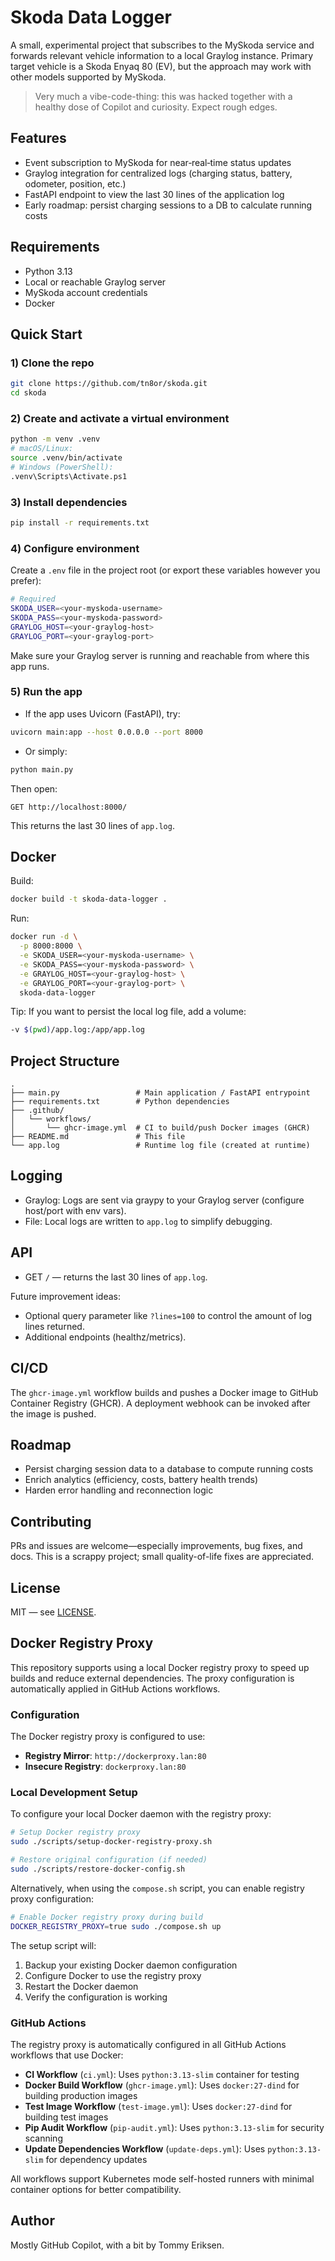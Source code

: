 # Skoda Data Logger

A small, experimental project that subscribes to the MySkoda service and forwards relevant vehicle information to a local Graylog instance. Primary target vehicle is a Skoda Enyaq 80 (EV), but the approach may work with other models supported by MySkoda.

> Very much a vibe-code-thing: this was hacked together with a healthy dose of Copilot and curiosity. Expect rough edges.

## Features

- Event subscription to MySkoda for near‑real‑time status updates
- Graylog integration for centralized logs (charging status, battery, odometer, position, etc.)
- FastAPI endpoint to view the last 30 lines of the application log
- Early roadmap: persist charging sessions to a DB to calculate running costs

## Requirements

- Python 3.13
- Local or reachable Graylog server
- MySkoda account credentials
- Docker 

## Quick Start

### 1) Clone the repo
```bash
git clone https://github.com/tn8or/skoda.git
cd skoda
```

### 2) Create and activate a virtual environment
```bash
python -m venv .venv
# macOS/Linux:
source .venv/bin/activate
# Windows (PowerShell):
.venv\Scripts\Activate.ps1
```

### 3) Install dependencies
```bash
pip install -r requirements.txt
```

### 4) Configure environment
Create a `.env` file in the project root (or export these variables however you prefer):

```bash
# Required
SKODA_USER=<your-myskoda-username>
SKODA_PASS=<your-myskoda-password>
GRAYLOG_HOST=<your-graylog-host>
GRAYLOG_PORT=<your-graylog-port>
```

Make sure your Graylog server is running and reachable from where this app runs.

### 5) Run the app

- If the app uses Uvicorn (FastAPI), try:
```bash
uvicorn main:app --host 0.0.0.0 --port 8000
```

- Or simply:
```bash
python main.py
```

Then open:
```
GET http://localhost:8000/
```
This returns the last 30 lines of `app.log`.

## Docker

Build:
```bash
docker build -t skoda-data-logger .
```

Run:
```bash
docker run -d \
  -p 8000:8000 \
  -e SKODA_USER=<your-myskoda-username> \
  -e SKODA_PASS=<your-myskoda-password> \
  -e GRAYLOG_HOST=<your-graylog-host> \
  -e GRAYLOG_PORT=<your-graylog-port> \
  skoda-data-logger
```

Tip: If you want to persist the local log file, add a volume:
```bash
-v $(pwd)/app.log:/app/app.log
```

## Project Structure

```
.
├── main.py                 # Main application / FastAPI entrypoint
├── requirements.txt        # Python dependencies
├── .github/
│   └── workflows/
│       └── ghcr-image.yml  # CI to build/push Docker images (GHCR)
├── README.md               # This file
└── app.log                 # Runtime log file (created at runtime)
```

## Logging

- Graylog: Logs are sent via graypy to your Graylog server (configure host/port with env vars).
- File: Local logs are written to `app.log` to simplify debugging.

## API

- GET `/` — returns the last 30 lines of `app.log`.

Future improvement ideas:
- Optional query parameter like `?lines=100` to control the amount of log lines returned.
- Additional endpoints (healthz/metrics).

## CI/CD

The `ghcr-image.yml` workflow builds and pushes a Docker image to GitHub Container Registry (GHCR). A deployment webhook can be invoked after the image is pushed.

## Roadmap

- Persist charging session data to a database to compute running costs
- Enrich analytics (efficiency, costs, battery health trends)
- Harden error handling and reconnection logic

## Contributing

PRs and issues are welcome—especially improvements, bug fixes, and docs. This is a scrappy project; small quality-of-life fixes are appreciated.

## License

MIT — see [LICENSE](LICENSE).

## Docker Registry Proxy

This repository supports using a local Docker registry proxy to speed up builds and reduce external dependencies. The proxy configuration is automatically applied in GitHub Actions workflows.

### Configuration

The Docker registry proxy is configured to use:
- **Registry Mirror**: `http://dockerproxy.lan:80`  
- **Insecure Registry**: `dockerproxy.lan:80`

### Local Development Setup

To configure your local Docker daemon with the registry proxy:

```bash
# Setup Docker registry proxy
sudo ./scripts/setup-docker-registry-proxy.sh

# Restore original configuration (if needed)
sudo ./scripts/restore-docker-config.sh
```

Alternatively, when using the `compose.sh` script, you can enable registry proxy configuration:

```bash
# Enable Docker registry proxy during build
DOCKER_REGISTRY_PROXY=true sudo ./compose.sh up
```

The setup script will:
1. Backup your existing Docker daemon configuration
2. Configure Docker to use the registry proxy
3. Restart the Docker daemon
4. Verify the configuration is working

### GitHub Actions

The registry proxy is automatically configured in all GitHub Actions workflows that use Docker:
- **CI Workflow** (`ci.yml`): Uses `python:3.13-slim` container for testing
- **Docker Build Workflow** (`ghcr-image.yml`): Uses `docker:27-dind` for building production images
- **Test Image Workflow** (`test-image.yml`): Uses `docker:27-dind` for building test images
- **Pip Audit Workflow** (`pip-audit.yml`): Uses `python:3.13-slim` for security scanning
- **Update Dependencies Workflow** (`update-deps.yml`): Uses `python:3.13-slim` for dependency updates

All workflows support Kubernetes mode self-hosted runners with minimal container options for better compatibility.

## Author

Mostly GitHub Copilot, with a bit by Tommy Eriksen.


